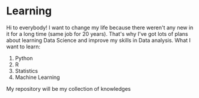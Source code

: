 # Learning

Hi to everybody!
I want to change my life because there weren't any new in it for a long time (same job for 20 years). 
That's why I've got lots of plans about learning Data Science and improve my skills in Data analysis.
What I want to learn:
1. Python
2. R
3. Statistics
4. Machine Learning

My repository will be my collection of knowledges
